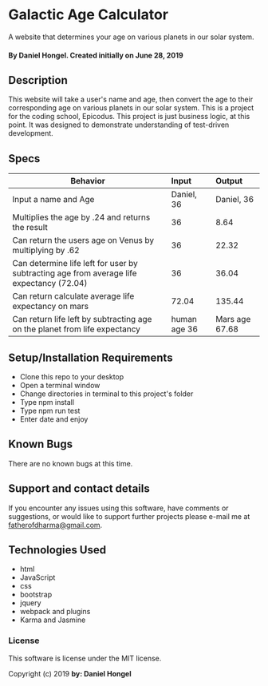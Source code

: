# Galactic Age Calculator

A website that determines your age on various planets in our solar system.
#### By Daniel Hongel. Created initially on June 28, 2019

## Description

This website will take a user's name and age, then convert the age to their corresponding age on various planets in our solar system. This is a project for the coding school, Epicodus. This project is just business logic, at this point. It was designed to demonstrate understanding of test-driven development.

## Specs

|Behavior   |Input      | Output              |
| --------- | :--------| :-------------|
|Input a name and Age | Daniel, 36 | Daniel, 36
|Multiplies the age by .24 and returns the result | 36 | 8.64|
|Can return the users age on Venus by multiplying by .62 | 36 | 22.32 |
|Can determine life left for user by subtracting  age from average life expectancy (72.04) | 36 | 36.04
|Can return calculate average life expectancy on mars| 72.04 | 135.44|
|Can return life left by subtracting age on the planet from life expectancy | human age 36 | Mars age 67.68 | Life left: 67.76 |


## Setup/Installation Requirements

* Clone this repo to your desktop
* Open a terminal window
* Change directories in terminal to this project's folder
* Type npm install
* Type npm run test
* Enter date and enjoy


## Known Bugs

There are no known bugs at this time.

## Support and contact details

If you encounter any issues using this software, have comments or suggestions, or would like to support further projects please e-mail me at fatherofdharma@gmail.com.


## Technologies Used

* html
* JavaScript
* css
* bootstrap
* jquery
* webpack and plugins
* Karma and Jasmine

### License

This software is license under the MIT license.

Copyright (c) 2019 **by: Daniel Hongel**
